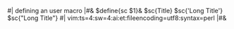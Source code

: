 #| defining an user macro |#&
$define{sc <span style="font-variant:small-caps;">$1</span>}&
$sc{Title}
$sc{'Long Title'}
$sc{"Long Title"}
#|
vim:ts=4:sw=4:ai:et:fileencoding=utf8:syntax=perl
|#&

